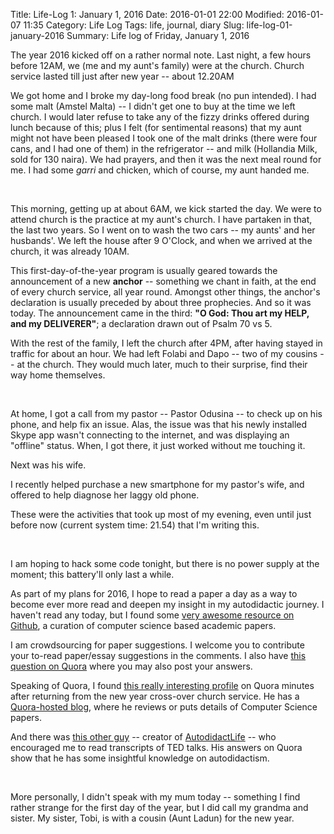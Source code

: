 Title: Life-Log 1: January 1, 2016
Date: 2016-01-01 22:00
Modified: 2016-01-07 11:35
Category: Life Log
Tags: life, journal, diary
Slug: life-log-01-january-2016
Summary: Life log of Friday, January 1, 2016




The year 2016 kicked off on a rather normal note. Last night, a few hours before 12AM, we (me and my aunt's family) were at the church. Church service lasted till just after new year -- about 12.20AM


We got home and I broke my day-long food break (no pun intended). I had some malt (Amstel Malta) -- I didn't get one to buy at the time we left church. I would later refuse to take any of the fizzy drinks offered during lunch because of this; plus I felt (for sentimental reasons) that my aunt might not have been pleased I took one of the malt drinks (there were four cans, and I had one of them) in the refrigerator -- and milk (Hollandia Milk, sold for 130 naira). We had prayers, and then it was the next meal round for me. I had some _garri_ and chicken, which of course, my aunt handed me.

<br />

This morning, getting up at about 6AM, we kick started the day. We were to attend church is the practice at my aunt's church. I have partaken in that, the last two years. So I went on to wash the two cars -- my aunts' and her husbands'. We left the house after 9 O'Clock, and when we arrived at the church, it was already 10AM.

This first-day-of-the-year program is usually geared towards the announcement of a new __anchor__ -- something we chant in faith, at the end of every church service, all year round. Amongst other things, the anchor's declaration is usually preceded by about three prophecies. And so it was today. The announcement came in the third: __"O God: Thou art my HELP, and my DELIVERER"__; a declaration drawn out of Psalm 70 vs 5.

With the rest of the family, I left the church after 4PM, after having stayed in traffic for about an hour. We had left Folabi and Dapo -- two of my cousins -- at the church. They would much later, much to their surprise, find their way home themselves.

<br />

At home, I got a call from my pastor -- Pastor Odusina -- to check up on his phone, and help fix an issue. Alas, the issue was that his newly installed Skype app wasn't connecting to the internet, and was displaying an "offline" status. When, I got there, it just worked without me touching it.

Next was his wife.

I recently helped purchase a new smartphone for my pastor's wife, and offered to help diagnose her laggy old phone.

These were the activities that took up most of my evening, even until just before now (current system time: 21.54) that I'm writing this.

<br />

I am hoping to hack some code tonight, but there is no power supply at the moment; this battery'll only last a while.

As part of my plans for 2016, I hope to read a paper a day as a way to become ever more read and deepen my insight in my autodidactic journey. I haven't read any today, but I found some [very awesome resource on Github](https://github.com/papers-we-love/papers-we-love), a curation of computer science based academic papers.

I am crowdsourcing for paper suggestions. I welcome you to contribute your to-read paper/essay suggestions in the comments. I also have [this question on Quora](https://www.quora.com/What-is-a-recommended-list-of-essays-papers-to-read-one-per-day-in-2016-for-an-autodidact-who-wants-to-widen-his-horizon-but-focus-on-Soft-Engr?share=1) where you may also post your answers.

Speaking of Quora, I found [this really interesting profile](https://www.quora.com/profile/Obinna-Okechukwu) on Quora minutes after returning from the new year cross-over church service. He has a [Quora-hosted blog](https://tcsnotes.quora.com/), where he reviews or puts details of Computer Science papers.

And there was [this other guy](https://www.quora.com/profile/James-L-Moyer?share=1) -- creator of [AutodidactLife](http://www.TheAutodidactLife.com) -- who encouraged me to read transcripts of TED talks. His answers on Quora show that he has some insightful knowledge on autodidactism.

<br />

More personally, I didn't speak with my mum today -- something I find rather strange for the first day of the year, but I did call my grandma and sister. My sister, Tobi, is with a cousin (Aunt Ladun) for the new year.

